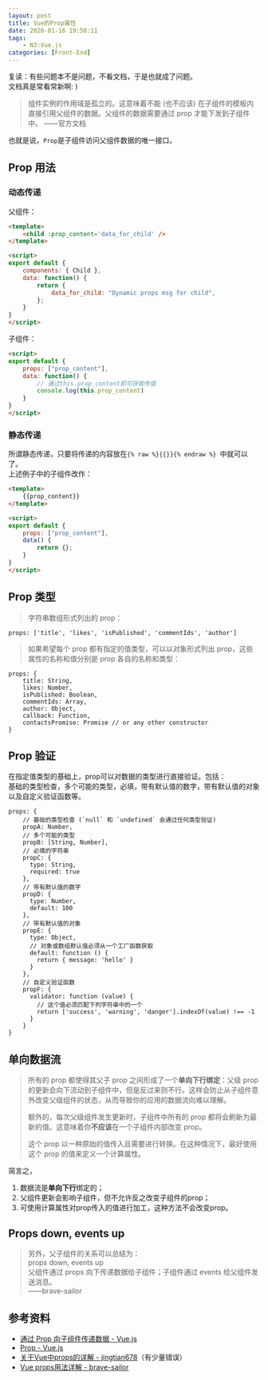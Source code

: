 ```yaml
---
layout: post
title: Vue的Prop属性
date: 2020-01-16 19:50:11
tags:
    - N3:Vue.js
categories: [Front-End]
---
```

复读：有些问题本不是问题，不看文档，于是也就成了问题。  
文档真是常看常新啊: )  

>组件实例的作用域是孤立的。这意味着不能 (也不应该) 在子组件的模板内直接引用父组件的数据。父组件的数据需要通过 prop 才能下发到子组件中。
> ——官方文档

也就是说，`Prop`是子组件访问父组件数据的唯一接口。  

<!-- More -->

## Prop 用法

### 动态传递

父组件：

```HTML
<template>
    <child :prop_content='data_for_child' />
</template>

<script>
export default {
    components: { Child },
    data: function() {
        return {
            data_for_child: "Dynamic props msg for child",
        };
    }
}
</script>
```

子组件：

```HTML
<script>
export default {
    props: ["prop_content"],
    data: function() {
        // 通过this.prop_content即可获取传值
        console.log(this.prop_content)
    }
}
</script>
```

### 静态传递

所谓静态传递，只要将传递的内容放在`{% raw %}{{}}{% endraw %} `中就可以了。  
上述例子中的子组件改作：  

```HTML
<template>
    {{prop_content}}
</template>

<script>
export default {
    props: ["prop_content"],
    data() {
        return {};
    }
}
</script>
```

## Prop 类型

>字符串数组形式列出的 prop：  

```JS
props: ['title', 'likes', 'isPublished', 'commentIds', 'author']
```

>如果希望每个 prop 都有指定的值类型，可以以对象形式列出 prop，这些属性的名称和值分别是 prop 各自的名称和类型：

```JS
props: {
    title: String,
    likes: Number,
    isPublished: Boolean,
    commentIds: Array,
    author: Object,
    callback: Function,
    contactsPromise: Promise // or any other constructor
}
```

## Prop 验证

在指定值类型的基础上，prop可以对数据的类型进行直接验证。包括：  
基础的类型检查，多个可能的类型，必填，带有默认值的数字，带有默认值的对象以及自定义验证函数等。  

```JS
props: {
    // 基础的类型检查 (`null` 和 `undefined` 会通过任何类型验证)
    propA: Number,
    // 多个可能的类型
    propB: [String, Number],
    // 必填的字符串
    propC: {
      type: String,
      required: true
    },
    // 带有默认值的数字
    propD: {
      type: Number,
      default: 100
    },
    // 带有默认值的对象
    propE: {
      type: Object,
      // 对象或数组默认值必须从一个工厂函数获取
      default: function () {
        return { message: 'hello' }
      }
    },
    // 自定义验证函数
    propF: {
      validator: function (value) {
        // 这个值必须匹配下列字符串中的一个
        return ['success', 'warning', 'danger'].indexOf(value) !== -1
      }
    }
}
```

## 单向数据流

>所有的 prop 都使得其父子 prop 之间形成了一个**单向下行绑定**：父级 prop 的更新会向下流动到子组件中，但是反过来则不行。这样会防止从子组件意外改变父级组件的状态，从而导致你的应用的数据流向难以理解。
>
>额外的，每次父级组件发生更新时，子组件中所有的 prop 都将会刷新为最新的值。这意味着你**不应该**在一个子组件内部改变 prop。
>
>这个 prop 以一种原始的值传入且需要进行转换。在这种情况下，最好使用这个 prop 的值来定义一个计算属性。

简言之，  

1. 数据流是**单向下行**绑定的；
2. 父组件更新会影响子组件，但不允许反之改变子组件的prop；  
3. 可使用计算属性对prop传入的值进行加工，这种方法不会改变prop。  

## Props down, events up

>另外，父子组件的关系可以总结为：  
>props down, events up  
>父组件通过 props 向下传递数据给子组件；子组件通过 events 给父组件发送消息。  
> ——brave-sailor

## 参考资料

- [通过 Prop 向子组件传递数据 - Vue.js](https://cn.vuejs.org/v2/guide/components.html#%E9%80%9A%E8%BF%87-Prop-%E5%90%91%E5%AD%90%E7%BB%84%E4%BB%B6%E4%BC%A0%E9%80%92%E6%95%B0%E6%8D%AE)
- [Prop - Vue.js](https://cn.vuejs.org/v2/guide/components-props.html)
- [关于Vue中props的详解 - jingtian678](https://blog.csdn.net/jingtian678/article/details/81160995)（有少量错误）
- [Vue props用法详解 - brave-sailor](https://www.cnblogs.com/Free-Thinker/p/11658783.html)
